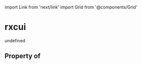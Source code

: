 import Link from 'next/link'
import Grid from '@components/Grid'

# rxcui

undefined

## Property of



